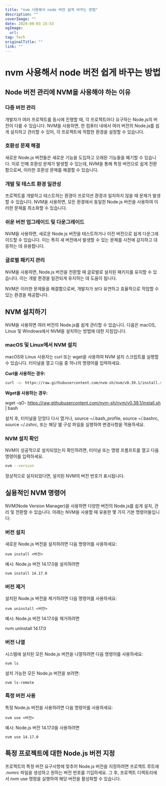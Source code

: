 ```yaml
---
title: "nvm 사용해서 node 버전 쉽게 바꾸는 방법"
description: ""
coverImage: ""
date: 2024-08-03 15:53
ogImage: 
  url: 
tag: Tech
originalTitle: ""
link: ""
---
```




# nvm 사용해서 node 버전 쉽게 바꾸는 방법


## Node 버전 관리에 NVM을 사용해야 하는 이유

### 다중 버전 관리

개발자가 여러 프로젝트를 동시에 진행할 때, 각 프로젝트마다 요구하는 Node.js의 버전이 다를 수 있습니다. NVM을 사용하면, 한 컴퓨터 내에서 여러 버전의 Node.js를 쉽게 설치하고 관리할 수 있어, 각 프로젝트에 적합한 환경을 설정할 수 있습니다.

### 호환성 문제 해결

새로운 Node.js 버전들은 새로운 기능을 도입하고 오래된 기능들을 폐기할 수 있습니다. 이로 인해 호환성 문제가 발생할 수 있는데, NVM을 통해 특정 버전으로 쉽게 전환함으로써, 이러한 호환성 문제를 해결할 수 있습니다.

### 개발 및 테스트 환경 일관성

<div class="content-ad"></div>

프로젝트를 개발하고 테스트하는 환경이 프로덕션 환경과 일치하지 않을 때 문제가 발생할 수 있습니다. NVM을 사용하면, 모든 환경에서 동일한 Node.js 버전을 사용하여 이러한 문제를 최소화할 수 있습니다.

### 쉬운 버전 업그레이드 및 다운그레이드

NVM을 사용하면, 새로운 Node.js 버전을 테스트하거나 이전 버전으로 쉽게 다운그레이드할 수 있습니다. 이는 특히 새 버전에서 발생할 수 있는 문제를 사전에 감지하고 대응하는 데 유용합니다.

### 글로벌 패키지 관리

NVM을 사용하면, Node.js 버전을 전환할 때 글로벌로 설치된 패키지를 유지할 수 있습니다. 이는 개발 환경을 일관되게 유지하는 데 도움이 됩니다.

NVM은 이러한 문제들을 해결함으로써, 개발자가 보다 유연하고 효율적으로 작업할 수 있는 환경을 제공합니다.

## NVM 설치하기

NVM을 사용하면 여러 버전의 Node.js를 쉽게 관리할 수 있습니다. 다음은 macOS, Linux 및 Windows에서 NVM을 설치하는 방법에 대한 지침입니다.

### macOS 및 Linux에서 NVM 설치

<div class="content-ad"></div>

macOS와 Linux 사용자는 curl 또는 wget을 사용하여 NVM 설치 스크립트를 실행할 수 있습니다. 터미널을 열고 다음 중 하나의 명령어를 입력하세요.

**Curl을 사용하는 경우:**

```bash
curl -o- https://raw.githubusercontent.com/nvm-sh/nvm/v0.39.1/install.sh | bash
```

**Wget을 사용하는 경우:**


wget -qO- https://raw.githubusercontent.com/nvm-sh/nvm/v0.39.1/install.sh | bash


설치 후, 터미널을 닫았다 다시 열거나, source ~/.bash_profile, source ~/.bashrc, source ~/.zshrc, 또는 해당 쉘 구성 파일을 실행하여 변경사항을 적용하세요.

### NVM 설치 확인

NVM이 성공적으로 설치되었는지 확인하려면, 터미널 또는 명령 프롬프트를 열고 다음 명령어를 입력하세요.

```bash
nvm --version
```

정상적으로 설치되었다면, 설치된 NVM의 버전 번호가 표시됩니다.

## 실용적인 NVM 명령어

NVM(Node Version Manager)을 사용하면 다양한 버전의 Node.js를 쉽게 설치, 관리 및 전환할 수 있습니다. 아래는 NVM을 사용할 때 유용한 몇 가지 기본 명령어들입니다:

### 버전 설치

새로운 Node.js 버전을 설치하려면 다음 명령어를 사용하세요:

```shell
nvm install <버전>
```

예시: Node.js 버전 14.17.0을 설치하려면

```shell
nvm install 14.17.0
```

### 버전 제거

설치된 Node.js 버전을 제거하려면 다음 명령어를 사용하세요:

```shell
nvm uninstall <버전>
```

<div class="content-ad"></div>

예시: Node.js 버전 14.17.0을 제거하려면


nvm uninstall 14.17.0


### 버전 나열

시스템에 설치된 모든 Node.js 버전을 나열하려면 다음 명령어를 사용하세요:

```shell
nvm ls
```

설치 가능한 모든 Node.js 버전을 보려면:

```shell
nvm ls-remote
```

### 특정 버전 사용

특정 Node.js 버전을 사용하려면 다음 명령어를 사용하세요:

```shell
nvm use <버전>
```

예시: Node.js 버전 14.17.0을 사용하려면

```shell
nvm use 14.17.0
```

## 특정 프로젝트에 대한 Node.js 버전 지정

프로젝트의 특정 버전 요구사항에 맞추어 Node.js 버전을 지정하려면 프로젝트 루트에 .nvmrc 파일을 생성하고 원하는 버전 번호를 기입하세요. 그 후, 프로젝트 디렉토리에서 nvm use 명령을 실행하여 해당 버전을 활성화할 수 있습니다.
